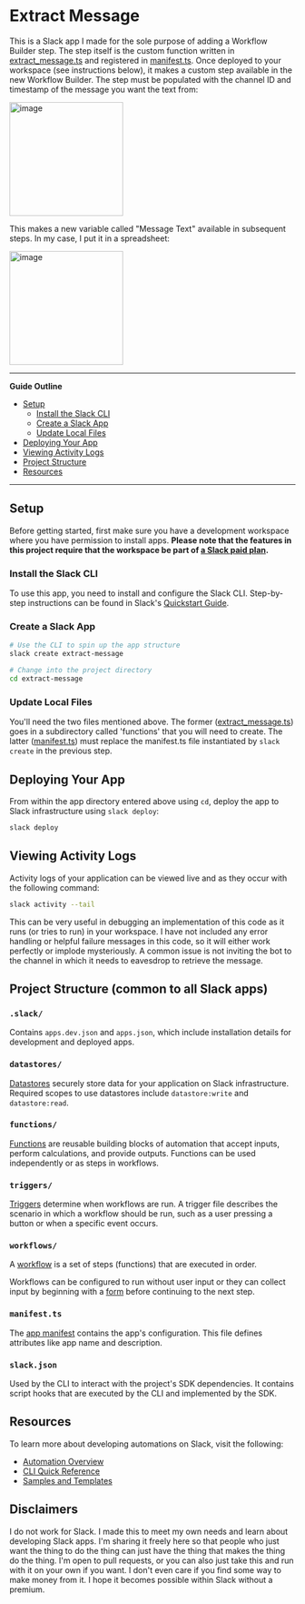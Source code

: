 # Extract Message

This is a Slack app I made for the sole purpose of adding a Workflow Builder step. The step itself is the custom function written in [extract_message.ts](https://github.com/TyJaYo/slack/blob/main/extract-message/functions/extract_message.ts) and registered in [manifest.ts](https://github.com/TyJaYo/slack/blob/main/extract-message/manifest.ts). Once deployed to your workspace (see instructions below), it makes a custom step available in the new Workflow Builder. The step must be populated with the channel ID and timestamp of the message you want the text from:

<img width="200" alt="image" src="https://github.com/TyJaYo/slack/assets/10833927/8e6015f4-0d33-45cd-bf00-35eae88213eb">

This makes a new variable called "Message Text" available in subsequent steps. In my case, I put it in a spreadsheet:

<img width="200" alt="image" src="https://github.com/TyJaYo/slack/assets/10833927/5d30cedd-2592-4746-9c40-aafcf94bab3e">

---

**Guide Outline**

- [Setup](#setup)
  - [Install the Slack CLI](#install-the-slack-cli)
  - [Create a Slack App](#create-a-slack-app)
  - [Update Local Files](#update-local-files)
- [Deploying Your App](#deploying-your-app)
- [Viewing Activity Logs](#viewing-activity-logs)
- [Project Structure](#project-structure)
- [Resources](#resources)

---

## Setup

Before getting started, first make sure you have a development workspace where
you have permission to install apps. **Please note that the features in this
project require that the workspace be part of
[a Slack paid plan](https://slack.com/pricing).**

### Install the Slack CLI

To use this app, you need to install and configure the Slack CLI.
Step-by-step instructions can be found in Slack's
[Quickstart Guide](https://api.slack.com/automation/quickstart).

### Create a Slack App

```zsh
# Use the CLI to spin up the app structure
slack create extract-message

# Change into the project directory
cd extract-message
```

### Update Local Files

You'll need the two files mentioned above. The former ([extract_message.ts](https://github.com/TyJaYo/slack/blob/main/extract-message/functions/extract_message.ts)) goes in a subdirectory called 'functions' that you will need to create. The latter ([manifest.ts](https://github.com/TyJaYo/slack/blob/main/extract-message/manifest.ts)) must replace the manifest.ts file instantiated by `slack create` in the previous step.

## Deploying Your App

From within the app directory entered above using `cd`, deploy the app to Slack infrastructure using
`slack deploy`:

```zsh
slack deploy
```

## Viewing Activity Logs

Activity logs of your application can be viewed live and as they occur with the
following command:

```zsh
slack activity --tail
```

This can be very useful in debugging an implementation of this code as it runs (or tries to run) in your workspace. I have not included any error handling or helpful failure messages in this code, so it will either work perfectly or implode mysteriously. A common issue is not inviting the bot to the channel in which it needs to eavesdrop to retrieve the message.

## Project Structure (common to all Slack apps)

### `.slack/`

Contains `apps.dev.json` and `apps.json`, which include installation details for
development and deployed apps.

### `datastores/`

[Datastores](https://api.slack.com/automation/datastores) securely store data
for your application on Slack infrastructure. Required scopes to use datastores
include `datastore:write` and `datastore:read`.

### `functions/`

[Functions](https://api.slack.com/automation/functions) are reusable building
blocks of automation that accept inputs, perform calculations, and provide
outputs. Functions can be used independently or as steps in workflows.

### `triggers/`

[Triggers](https://api.slack.com/automation/triggers) determine when workflows
are run. A trigger file describes the scenario in which a workflow should be
run, such as a user pressing a button or when a specific event occurs.

### `workflows/`

A [workflow](https://api.slack.com/automation/workflows) is a set of steps
(functions) that are executed in order.

Workflows can be configured to run without user input or they can collect input
by beginning with a [form](https://api.slack.com/automation/forms) before
continuing to the next step.

### `manifest.ts`

The [app manifest](https://api.slack.com/automation/manifest) contains the app's
configuration. This file defines attributes like app name and description.

### `slack.json`

Used by the CLI to interact with the project's SDK dependencies. It contains
script hooks that are executed by the CLI and implemented by the SDK.

## Resources

To learn more about developing automations on Slack, visit the following:

- [Automation Overview](https://api.slack.com/automation)
- [CLI Quick Reference](https://api.slack.com/automation/cli/quick-reference)
- [Samples and Templates](https://api.slack.com/automation/samples)

## Disclaimers

I do not work for Slack. I made this to meet my own needs and learn about developing Slack apps. I'm sharing it freely here so that people who just want the thing to do the thing can just have the thing that makes the thing do the thing. I'm open to pull requests, or you can also just take this and run with it on your own if you want. I don't even care if you find some way to make money from it. I hope it becomes possible within Slack without a premium.

